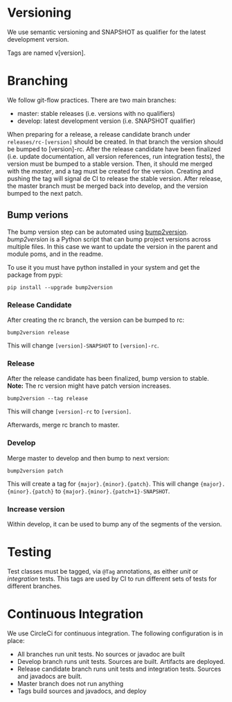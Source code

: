 # Versioning 

We use semantic versioning and SNAPSHOT as qualifier for the latest development version.

Tags are named v\[version\].


# Branching

We follow git-flow practices. There are two main branches:

- master: stable releases (i.e. versions with no qualifiers)
- develop: latest development version (i.e. SNAPSHOT qualifier)

When preparing for a release, a release candidate branch under `releases/rc-[version]` should be created.
In that branch the version should be bumped to \[version\]-rc.
After the release candidate have been finalized (i.e. update documentation, all version references, run integration tests), the version must be bumped to a stable version.
Then, it should me merged with the *master*, and a tag must be created for the version.
Creating and pushing the tag will signal de CI to release the stable version.
After release, the master branch must be merged back into develop, and the version bumped to the next patch.

## Bump verions
The bump version step can be automated using [bump2version]().
*bump2version* is a Python script that can bump project versions across multiple files.
In this case we want to update the version in the parent and module poms, and in the readme.

To use it you must have python installed in your system and get the package from pypi:

```
pip install --upgrade bump2version
```

### Release Candidate
After creating the rc branch, the version can be bumped to rc:

```
bump2version release
```

This will change `[version]-SNAPSHOT` to `[version]-rc`.

### Release

After the release candidate has been finalized, bump version to stable.
**Note:** The rc version might have patch version increases.

```
bump2version --tag release
```

This will change `[version]-rc` to `[version]`.

Afterwards, merge rc branch to master. 

### Develop

Merge master to develop and then bump to next version:

```
bump2version patch
```
This will create a tag for `{major}.{minor}.{patch}`.
This will change `{major}.{minor}.{patch}` to `{major}.{minor}.{patch+1}-SNAPSHOT`.

### Increase version

Within develop, it can be used to bump any of the segments of the version.

# Testing

Test classes must be tagged, via `@Tag` annotations, as either *unit* or *integration* tests.
This tags are used by CI to run different sets of tests for different branches.

# Continuous Integration

We use CircleCi for continuous integration.
The following configuration is in place:

- All branches run unit tests. No sources or javadoc are built
- Develop branch runs unit tests. Sources are built. Artifacts are deployed.
- Release candidate branch runs unit tests and integration tests. Sources and javadocs are built.
- Master branch does not run anything
- Tags build sources and javadocs, and deploy  

